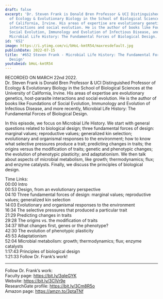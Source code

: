 ```yaml
---
draft: false
excerpt: 'Dr. Steven Frank is Donald Bren Professor & UCI Distinguished Professor
  of Ecology & Evolutionary Biology in the School of Biological Sciences at the University
  of California, Irvine. His areas of expertise are evolutionary genetics, host-parasite
  interactions and social evolution. He is the author of books like Foundations of
  Social Evolution, Immunology and Evolution of Infectious Disease, and more recently,
  Microbial Life History: The Fundamental Forces of Biological Design.'
id: '652'
image: https://i.ytimg.com/vi/bHoL-kmtR54/maxresdefault.jpg
publishDate: 2022-07-15
title: '#652 Steven Frank - Microbial Life History: The Fundamental Forces of Biological
  Design'
youtubeid: bHoL-kmtR54
---
```

RECORDED ON MARCH 22nd 2022.  
Dr. Steven Frank is Donald Bren Professor & UCI Distinguished Professor of Ecology & Evolutionary Biology in the School of Biological Sciences at the University of California, Irvine. His areas of expertise are evolutionary genetics, host-parasite interactions and social evolution. He is the author of books like Foundations of Social Evolution, Immunology and Evolution of Infectious Disease, and more recently, Microbial Life History: The Fundamental Forces of Biological Design.

In this episode, we focus on Microbial Life History. We start with general questions related to biological design; three fundamental forces of design: marginal values; reproductive values; generalized kin selection; evolutionary and organismal responses to the environment; how to know what selective pressures produce a trait; predicting changes in traits; the origins versus the modification of traits; genetic and phenotypic changes; the evolution of phenotypic plasticity; and adaptationism. We then talk about aspects of microbial metabolism, like growth; thermodynamics; flux; and enzyme catalysts. Finally, we discuss the principles of biological design.

Time Links:  
00:00 Intro  
00:53  Design, from an evolutionary perspective  
04:10  Three fundamental forces of design: marginal values; reproductive values; generalized kin selection  
14:03  Evolutionary and organismal responses to the environment  
16:34  The selective pressures that produced a particular trait  
21:29  Predicting changes in traits  
29:28  The origins vs. the modification of traits  
34:37  What changes first, genes or the phenotype?  
42:30  The evolution of phenotypic plasticity  
45:53  Adaptationism  
52:04  Microbial metabolism: growth; thermodynamics; flux; enzyme catalysts  
1:17:43  Principles of biological design  
1:21:33  Follow Dr. Frank’s work!

---

Follow Dr. Frank’s work:  
Faculty page: https://bit.ly/3qIeGYK  
Website: https://bit.ly/3ClVr9e  
ResearchGate profile: https://bit.ly/3Cm8R5o  
Amazon page: https://amzn.to/3ptaTNf
